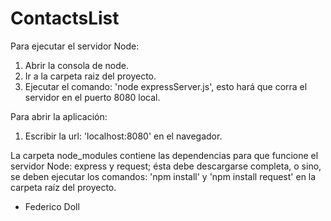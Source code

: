 # ContactsList

Para ejecutar el servidor Node:

1. Abrir la consola de node.
2. Ir a la carpeta raiz del proyecto.
3. Ejecutar el comando: 'node expressServer.js', esto hará que corra el servidor en el puerto 8080 local.

Para abrir la aplicación:

1. Escribir la url: 'localhost:8080' en el navegador.


La carpeta node_modules contiene las dependencias para que funcione el servidor Node: express y request;
ésta debe descargarse completa, o sino, se deben ejecutar los comandos: 'npm install' y 'npm install request' en la carpeta raíz del proyecto.


- Federico Doll
